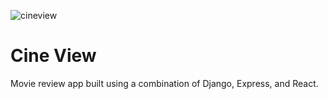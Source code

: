 ![cineview](vineview.jpg "Cine View")

# Cine View

Movie review app built using a combination of Django, Express, and React. 
